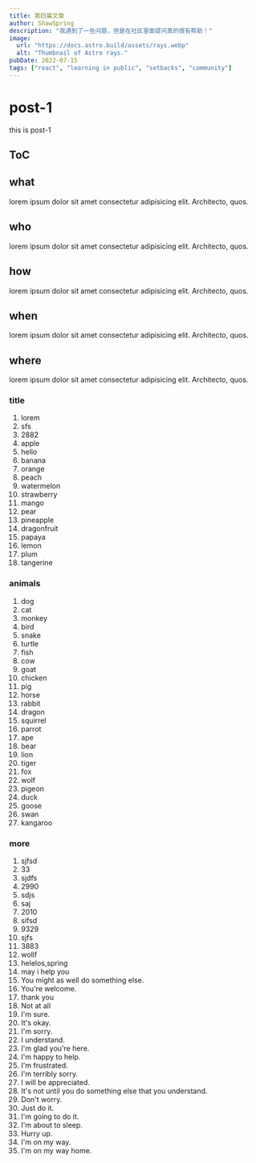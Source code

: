 ```yaml
---
title: 第四篇文章
author: ShawSpring
description: "我遇到了一些问题，但是在社区里面提问真的很有帮助！"
image:
  url: "https://docs.astro.build/assets/rays.webp"
  alt: "Thumbnail of Astro rays."
pubDate: 2022-07-15
tags: ["react", "learning in public", "setbacks", "community"]
---
```


# post-1

this is post-1

## ToC

## what

lorem ipsum dolor sit amet consectetur adipisicing elit. Architecto, quos.

## who

lorem ipsum dolor sit amet consectetur adipisicing elit. Architecto, quos.

## how

lorem ipsum dolor sit amet consectetur adipisicing elit. Architecto, quos.

## when

lorem ipsum dolor sit amet consectetur adipisicing elit. Architecto, quos.

## where

lorem ipsum dolor sit amet consectetur adipisicing elit. Architecto, quos.

### title

1. lorem
2. sfs
3. 2882
4. apple
5. hello
6. banana
7. orange
8. peach
9. watermelon
10. strawberry
11. mango
12. pear
13. pineapple
14. dragonfruit
15. papaya
16. lemon
17. plum
18. tangerine

### animals

1. dog
2. cat
3. monkey
4. bird
5. snake
6. turtle
7. fish
8. cow
9. goat
10. chicken
11. pig
12. horse
13. rabbit
14. dragon
15. squirrel
16. parrot
17. ape
18. bear
19. lion
20. tiger
21. fox
22. wolf
23. pigeon
24. duck
25. goose
26. swan
27. kangaroo

### more

1. sjfsd
2. 33
3. sjdfs
4. 2990
5. sdjs
6. saj
7. 2010
8. sifsd
9. 9329
10. sjfs
11. 3883
12. wollf
13. helelos,spring
14. may i help you
15. You might as well do something else.
16. You're welcome.
17. thank you
18. Not at all
19. I'm sure.
20. It's okay.
21. I'm sorry.
22. I understand.
23. I'm glad you're here.
24. I'm happy to help.
25. I'm frustrated.
26. I'm terribly sorry.
27. I will be appreciated.
28. It's not until you do something else that you understand.
29. Don't worry.
30. Just do it.
31. I'm going to do it.
32. I'm about to sleep.
33. Hurry up.
34. I'm on my way.
35. I'm on my way home.

